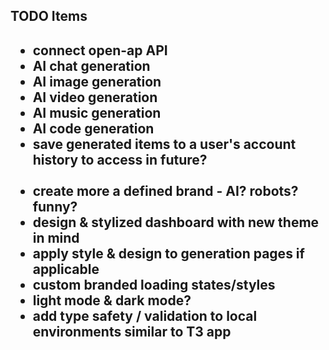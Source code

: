 <h2>TODO Items <h2>
<ul>
<li>connect open-ap API</li>
<li>AI chat generation</li>
<li>AI image generation</li>
<li>AI video generation</li>
<li>AI music generation</li>
<li>AI code generation</li>
<li>save generated items to a user's account history to access in future?</li>
<br>
<li>create more a defined brand - AI? robots? funny?</li>
<li>design & stylized dashboard with new theme in mind</li>
<li>apply style & design to generation pages if applicable</li>
<li>custom branded loading states/styles</li>
<li>light mode & dark mode?</li>
<li>add type safety / validation to local environments similar to T3 app</li>
</ul>
